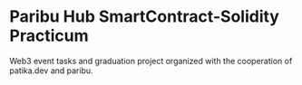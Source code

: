 # Paribu Hub SmartContract-Solidity Practicum
 Web3 event tasks and graduation project organized with the cooperation of patika.dev and paribu.
